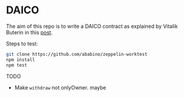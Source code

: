# DAICO

The aim of this repo is to write a DAICO contract as explained by Vitalik Buterin in this [post](https://ethresear.ch/t/explanation-of-daicos/465).

Steps to test:

```bash
git clone https://github.com/ababino/zeppelin-worktest
npm install
npm test
```

TODO

* Make `withdraw` not onlyOwner. maybe
